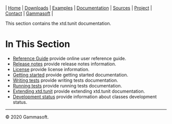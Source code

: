 | [Home](home.md) | [Downloads](downloads.md) | [Examples](examples.md) | [Documentation](documentation.md) | [Sources](https://github.com/gammasoft71/xtd.tunit) | [Project](https://sourceforge.net/projects/tunitpro/) | [Contact](contact.md) | [Gammasoft](https://gammasoft71.wixsite.com/gammasoft) |

This section contains the xtd.tunit documentation. ​

# In This Section

* [Reference Guide](https://codedocs.xyz/gammasoft71/xtd_tunit/) provide online user reference guide.
* [Release notes](release_notes.md) provide release notes information.
* [License](license.md) provide license information.
* [Getting started](getting_started.md) provide getting started documentation.
* [Writing tests](writing_tests.md) provide writing tests documentation.
* [Running tests](running_tests.md) provide running tests documentation.
* [Extending xtd.tunit](extending_tunit.md) provide extending xtd.tunit documentation.
* [Development status](development_status.md) provide information about classes development status.

______________________________________________________________________________________________

© 2020 Gammasoft.
